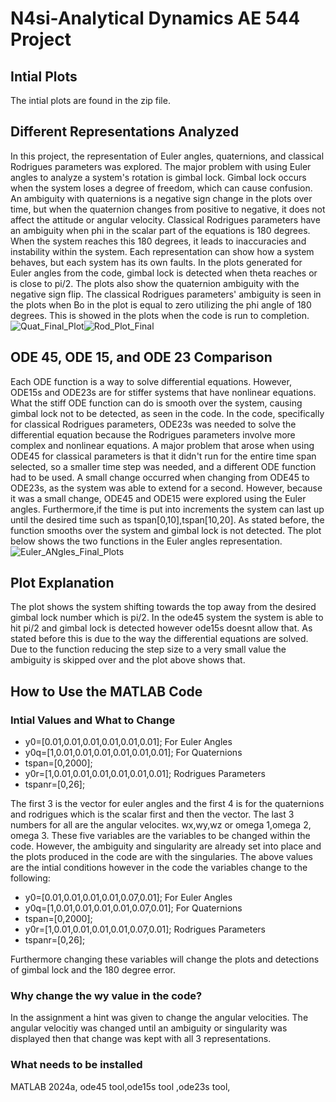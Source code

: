 # N4si-Analytical Dynamics AE 544 Project
## Intial Plots
The intial plots are found in the zip file.
## Different Representations Analyzed
In this project, the representation of Euler angles, quaternions, and classical Rodrigues parameters was explored. The major problem with using Euler angles to analyze a system's rotation is gimbal lock. Gimbal lock occurs when the system loses a degree of freedom, which can cause confusion. An ambiguity with quaternions is a negative sign change in the plots over time, but when the quaternion changes from positive to negative, it does not affect the attitude or angular velocity. Classical Rodrigues parameters have an ambiguity when phi in the scalar part of the equations is 180 degrees. When the system reaches this 180 degrees, it leads to inaccuracies and instability within the system. Each representation can show how a system behaves, but each system has its own faults. In the plots generated for Euler angles from the code, gimbal lock is detected when theta reaches or is close to pi/2. The plots also show the quaternion ambiguity with the negative sign flip. The classical Rodrigues parameters' ambiguity is seen in the plots when Bo in the plot is equal to zero utilizing the phi angle of 180 degrees. This is showed in the plots when the code is run to completion. 
![Quat_Final_Plot](https://github.com/user-attachments/assets/849b70fd-41b3-494c-8911-23b2999aa0b2)![Rod_Plot_Final](https://github.com/user-attachments/assets/d48ca112-9b77-4fb2-bb0a-59272c3c9658)
## ODE 45, ODE 15, and ODE 23 Comparison
Each ODE function is a way to solve differential equations. However, ODE15s and ODE23s are for stiffer systems that have nonlinear equations. What the stiff ODE function can do is smooth over the system, causing gimbal lock not to be detected, as seen in the code. In the code, specifically for classical Rodrigues parameters, ODE23s was needed to solve the differential equation because the Rodrigues parameters involve more complex and nonlinear equations. A major problem that arose when using ODE45 for classical parameters is that it didn't run for the entire time span selected, so a smaller time step was needed, and a different ODE function had to be used. A small change occurred when changing from ODE45 to ODE23s, as the system was able to extend for a second. However, because it was a small change, ODE45 and ODE15 were explored using the Euler angles. Furthermore,if the time is put into increments the system can last up until the desired time such as tspan[0,10],tspan[10,20]. As stated before, the function smooths over the system and gimbal lock is not detected. The plot below shows the two functions in the Euler angles representation.
![Euler_ANgles_Final_Plots](https://github.com/user-attachments/assets/2735dcf9-1860-4ce5-985b-00f65d4e8161)
## Plot Explanation
The plot shows the system shifting towards the top away from the desired gimbal lock number which is pi/2. In the ode45 system the system is able to hit pi/2 and gimbal lock is detected however ode15s doesnt allow that. As stated before this is due to the way the differential equations are solved. Due to the function reducing the step size to a very small value the ambiguity is skipped over and the plot above shows that.  
## How to Use the MATLAB Code
### Intial Values and What to Change 
* y0=[0.01,0.01,0.01,0.01,0.01,0.01]; For Euler Angles
* y0q=[1,0.01,0.01,0.01,0.01,0.01,0.01]; For Quaternions
* tspan=[0,2000];
* y0r=[1,0.01,0.01,0.01,0.01,0.01,0.01]; Rodrigues Parameters
* tspanr=[0,26];

The first 3 is the vector for euler angles and the first 4 is for the quaternions and rodrigues which is the scalar first and then the vector. The last 3 numbers for all are the angular velocites. wx,wy,wz or omega 1,omega 2, omega 3. 
These five variables are the variables to be changed within the code. However, the ambiguity and singularity are already set into place and the plots produced in the code are with the singularies. The above values are the intial conditions however in the code the variables change to the following:

* y0=[0.01,0.01,0.01,0.01,0.07,0.01]; For Euler Angles
* y0q=[1,0.01,0.01,0.01,0.01,0.07,0.01]; For Quaternions
* tspan=[0,2000];
* y0r=[1,0.01,0.01,0.01,0.01,0.07,0.01]; Rodrigues Parameters
* tspanr=[0,26];

Furthermore changing these variables will change the plots and detections of gimbal lock and the 180 degree error.
### Why change the wy value in the code?
In the assignment a hint was given to change the angular velocities. The angular velocitiy was changed until an ambiguity or singularity was displayed then that change was kept with all 3 representations. 
### What needs to be installed
MATLAB 2024a, ode45 tool,ode15s tool ,ode23s tool,
